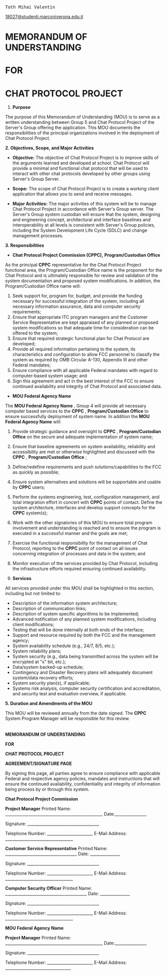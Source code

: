 <pre>
Toth Mihai Valentin                                                                                    23/05/2020 </pre>
18027@studenti.marconiverona.edu.it

# MEMORANDUM OF UNDERSTANDING

# FOR
# CHAT PROTOCOL PROJECT

1. **Purpose**

The purpose of this Memorandum of Understanding (MOU) is to serve as a written understanding between Group 5 and Chat Protocol Project of the Server&#39;s Group offering the application. This MOU documents the responsibilities of the principal organizations involved in the deployment of Chat Protocol Project.

**2. Objectives, Scope, and Major Activities**

- **Objective:** The objective of Chat Protocol Project is to improve skills of the arguments learned and developed at school. Chat Protocol will provide a minimal and functional chat protocol that will be used to interact with other chat protocols developed by other groups using Server&#39;s Group Server.

- **Scope:** The scope of Chat Protocol Project is to create a working client application that allows you to send and receive messages.

- **Major Activities:** The major activities of this system will be to manage Chat Protocol Project in accordance with Server&#39;s Group server. The Server&#39;s Group system custodian will ensure that the system, designing and engineering concept, architectural and interface baselines and interoperability at all levels is consistent with Server&#39;s Group policies, including the System Development Life Cycle (SDLC) and change management processes.

**3. Responsibilities**

- **Chat Protocol Project Commission (CPPC),**  **Program/Custodian Office**

As the principal **CPPC** representative for the Chat Protocol Project functional area, the Program/Custodian Office name is the proponent for the Chat Protocol and is ultimately responsible for review and validation of the system documentation and proposed system modifications. In addition, the Program/Custodian Office name will:

1. Seek support for, program for, budget, and provide the funding necessary for successful integration of the system, including all necessary information assurance, data and computer security requirements;
2. Ensure that appropriate ITC program managers and the Customer Service Representative are kept appraised of any planned or proposed system modifications so that adequate time for consideration can be offered to the system;
3. Ensure that required strategic functional plan for Chat Protocol are developed;
4. Provide all required information pertaining to the system, its characteristics and configuration to allow FCC personnel to classify the system as required by OMB Circular A-130, Appendix III and other Federal mandates;
5. Ensure compliance with all applicable Federal mandates with regard to computer-based system usage; and
6. Sign this agreement and act in the best interest of the FCC to ensure continued availability and integrity of Chat Protocol and associated data.

- **MOU Federal Agency Name**

The **MOU Federal Agency Name** , Group 4 will provide all necessary computer based services to the **CPPC** , **Program/Custodian Office** to ensure successfully deployment of system name. In addition the **MOU Federal Agency Name** will:

1. Provide strategic guidance and oversight to **CPPC** , **Program/Custodian Office** on the secure and adequate implementation of system name;
2. Ensure that baseline agreements on system availability, reliability and accessibility are met or otherwise highlighted and discussed with the **CPPC** , **Program/Custodian Office** ;
3. Define/redefine requirements and push solutions/capabilities to the FCC as quickly as possible;
4. Ensure system alternatives and solutions will be supportable and usable by **CPPC** users;
5. Perform the systems engineering, test, configuration management, and total integration effort in concert with **CPPC** points of contact. Define the system architecture, interfaces and develop support concepts for the **CPPC** system(s);
6. Work with the other signatories of this MOU to ensure total program involvement and understanding is reached and to ensure the program is executed in a successful manner and the goals are met;
7. Exercise the functional responsibility for the management of Chat Protocol, reporting to the **CPPC** point of contact on all issues concerning integration of processes and data in the system; and
8. Monitor execution of the services provided by Chat Protocol, including the infrastructure efforts required ensuring continued availability.

1. **Services**

All services provided under this MOU shall be highlighted in this section, including but not limited to:

- Description of the information system architecture;
- Description of communication links;
- Description of system specific algorithms to be implemented;
- Advanced notification of any planned system modifications, including client modifications;
- Testing that will be done internally at both ends of the interface;
- Support and resource required by both the FCC and the management agency;
- System availability schedule (e.g., 24/7, 8/5, etc.);
- System reliability plans;
- System security (e.g., data being transmitted across the system will be encrypted at &quot;x&quot; bit, etc.);
- Data/system backed-up schedule;
- Contingency and Disaster Recovery plans will adequately document system/data recovery efforts;
- System security plan(s), if applicable;
- Systems risk analysis, computer security certification and accreditation, and security test and evaluation overview, if applicable.

**5. Duration and Amendments of the MOU**

This MOU will be reviewed annually from the date signed. The **CPPC** System Program Manager will be responsible for this review.
<br />
<br />
<br />
**MEMORANDUM OF UNDERSTANDING**

**FOR**

**CHAT PROTOCOL PROJECT**

**AGREEMENT/SIGNATURE PAGE**

By signing this page, all parties agree to ensure compliance with applicable Federal and respective agency policies, mandates and instructions that will ensure the continued availability, confidentiality and integrity of information being process by or through this system.

**Chat Protocol Project Commission**

**Project Manager** Printed Name: \_\_\_\_\_\_\_\_\_\_\_\_\_\_\_\_\_\_\_\_\_\_\_\_\_\_\_\_\_\_\_\_\_\_\_\_\_\_\_\_\_\_\_\_\_\_\_\_\_ Date:\_\_\_\_\_\_\_\_\_\_\_\_\_\_\_\_

Signature: \_\_\_\_\_\_\_\_\_\_\_\_\_\_\_\_\_\_\_\_\_\_\_\_\_\_\_\_\_\_\_\_\_\_\_\_

Telephone Number: \_\_\_\_\_\_\_\_\_\_\_\_\_\_\_\_\_\_\_\_\_\_\_ E-Mail Address: \_\_\_\_\_\_\_\_\_\_\_\_\_\_\_\_\_\_\_\_\_\_\_\_\_\_\_\_\_\_\_\_\_\_

**Customer Service Representative** Printed Name: \_\_\_\_\_\_\_\_\_\_\_\_\_\_\_\_\_\_\_\_\_\_\_\_\_\_\_\_\_\_\_\_\_\_\_\_ Date: \_\_\_\_\_\_\_\_\_\_\_\_\_\_\_

Signature: \_\_\_\_\_\_\_\_\_\_\_\_\_\_\_\_\_\_\_\_\_\_\_\_\_\_\_\_\_\_\_\_\_\_\_\_

Telephone Number: \_\_\_\_\_\_\_\_\_\_\_\_\_\_\_\_\_\_\_\_\_\_\_ E-Mail Address: \_\_\_\_\_\_\_\_\_\_\_\_\_\_\_\_\_\_\_\_\_\_\_\_\_\_\_\_\_\_\_\_\_\_

**Computer Security Officer** Printed Name: \_\_\_\_\_\_\_\_\_\_\_\_\_\_\_\_\_\_\_\_\_\_\_\_\_\_\_\_\_\_\_\_\_\_\_\_\_\_\_\_\_ Date: \_\_\_\_\_\_\_\_\_\_\_\_\_\_\_

Signature: \_\_\_\_\_\_\_\_\_\_\_\_\_\_\_\_\_\_\_\_\_\_\_\_\_\_\_\_\_\_\_\_\_\_\_\_

Telephone Number: \_\_\_\_\_\_\_\_\_\_\_\_\_\_\_\_\_\_\_\_\_\_\_ E-Mail Address: \_\_\_\_\_\_\_\_\_\_\_\_\_\_\_\_\_\_\_\_\_\_\_\_\_\_\_\_\_\_\_\_\_\_

**MOU Federal Agency Name**

**Project Manager** Printed Name: \_\_\_\_\_\_\_\_\_\_\_\_\_\_\_\_\_\_\_\_\_\_\_\_\_\_\_\_\_\_\_\_\_\_\_\_\_\_\_\_\_\_\_\_\_\_\_\_\_ Date:\_\_\_\_\_\_\_\_\_\_\_\_\_\_\_\_

Signature: \_\_\_\_\_\_\_\_\_\_\_\_\_\_\_\_\_\_\_\_\_\_\_\_\_\_\_\_\_\_\_\_\_\_\_\_

Telephone Number: \_\_\_\_\_\_\_\_\_\_\_\_\_\_\_\_\_\_\_\_\_\_\_ E-Mail Address: \_\_\_\_\_\_\_\_\_\_\_\_\_\_\_\_\_\_\_\_\_\_\_\_\_\_\_\_\_\_\_\_\_
